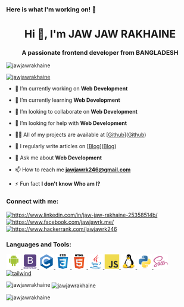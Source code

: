 ### Here is what I'm working on! 👋

<h1 align="center">Hi 👋, I'm JAW JAW RAKHAINE</h1>
<h3 align="center">A passionate frontend developer from BANGLADESH</h3>

<p align="left"> <img src="https://komarev.com/ghpvc/?username=jawjawrakhaine&label=Profile%20views&color=0e75b6&style=flat" alt="jawjawrakhaine" /> </p>

<p align="left"> <a href="https://github.com/ryo-ma/github-profile-trophy"><img src="https://github-profile-trophy.vercel.app/?username=jawjawrakhaine" alt="jawjawrakhaine" /></a> </p>

- 🔭 I’m currently working on **Web Development**

- 🌱 I’m currently learning **Web Development**

- 👯 I’m looking to collaborate on **Web Development**

- 🤝 I’m looking for help with **Web Development**

- 👨‍💻 All of my projects are available at [[Github](https://github.com/jawjawrakhaine)]([Github](https://github.com/jawjawrakhaine))

- 📝 I regularly write articles on [[Blog](https://l.facebook.com/l.php?u=https%3A%2F%2Fjawjawrakhaine.blogspot.com%2F%3Ffbclid%3DIwAR1Kpp74upSPEiKmRhcbNhi1fZ3zgOizmAlMOA219kPX2QoDF3nYY__OPpM&h=AT2grPnOMSeSd0Uks8ILGTNTb3mdqtY0RB0Kvai6jhvGUJo-cQg2icWLjyo-vPbmpXVbdZKTWJw6IwhdipwXZhJMO6631PTmoId69CQhZ7TQYeCiha13JYUDjHtpsg)]([Blog](https://l.facebook.com/l.php?u=https%3A%2F%2Fjawjawrakhaine.blogspot.com%2F%3Ffbclid%3DIwAR1Kpp74upSPEiKmRhcbNhi1fZ3zgOizmAlMOA219kPX2QoDF3nYY__OPpM&h=AT2grPnOMSeSd0Uks8ILGTNTb3mdqtY0RB0Kvai6jhvGUJo-cQg2icWLjyo-vPbmpXVbdZKTWJw6IwhdipwXZhJMO6631PTmoId69CQhZ7TQYeCiha13JYUDjHtpsg))

- 💬 Ask me about **Web Development**

- 📫 How to reach me **jawjawrk246@gmail.com**

- ⚡ Fun fact **I don't know Who am I?**

<h3 align="left">Connect with me:</h3>
<p align="left">
<a href="https://linkedin.com/in/https://www.linkedin.com/in/jaw-jaw-rakhaine-25358514b/" target="blank"><img align="center" src="https://raw.githubusercontent.com/rahuldkjain/github-profile-readme-generator/master/src/images/icons/Social/linked-in-alt.svg" alt="https://www.linkedin.com/in/jaw-jaw-rakhaine-25358514b/" height="30" width="40" /></a>
<a href="https://fb.com/https://www.facebook.com/jawjawrk.me/" target="blank"><img align="center" src="https://raw.githubusercontent.com/rahuldkjain/github-profile-readme-generator/master/src/images/icons/Social/facebook.svg" alt="https://www.facebook.com/jawjawrk.me/" height="30" width="40" /></a>
<a href="https://www.hackerrank.com/https://www.hackerrank.com/jawjawrk246" target="blank"><img align="center" src="https://raw.githubusercontent.com/rahuldkjain/github-profile-readme-generator/master/src/images/icons/Social/hackerrank.svg" alt="https://www.hackerrank.com/jawjawrk246" height="30" width="40" /></a>
</p>

<h3 align="left">Languages and Tools:</h3>
<p align="left"> <a href="https://developer.android.com" target="_blank"> <img src="https://raw.githubusercontent.com/devicons/devicon/master/icons/android/android-original-wordmark.svg" alt="android" width="40" height="40"/> </a> <a href="https://getbootstrap.com" target="_blank"> <img src="https://raw.githubusercontent.com/devicons/devicon/master/icons/bootstrap/bootstrap-plain-wordmark.svg" alt="bootstrap" width="40" height="40"/> </a> <a href="https://www.cprogramming.com/" target="_blank"> <img src="https://raw.githubusercontent.com/devicons/devicon/master/icons/c/c-original.svg" alt="c" width="40" height="40"/> </a> <a href="https://www.w3schools.com/css/" target="_blank"> <img src="https://raw.githubusercontent.com/devicons/devicon/master/icons/css3/css3-original-wordmark.svg" alt="css3" width="40" height="40"/> </a> <a href="https://www.w3.org/html/" target="_blank"> <img src="https://raw.githubusercontent.com/devicons/devicon/master/icons/html5/html5-original-wordmark.svg" alt="html5" width="40" height="40"/> </a> <a href="https://www.java.com" target="_blank"> <img src="https://raw.githubusercontent.com/devicons/devicon/master/icons/java/java-original.svg" alt="java" width="40" height="40"/> </a> <a href="https://developer.mozilla.org/en-US/docs/Web/JavaScript" target="_blank"> <img src="https://raw.githubusercontent.com/devicons/devicon/master/icons/javascript/javascript-original.svg" alt="javascript" width="40" height="40"/> </a> <a href="https://www.linux.org/" target="_blank"> <img src="https://raw.githubusercontent.com/devicons/devicon/master/icons/linux/linux-original.svg" alt="linux" width="40" height="40"/> </a> <a href="https://www.python.org" target="_blank"> <img src="https://raw.githubusercontent.com/devicons/devicon/master/icons/python/python-original.svg" alt="python" width="40" height="40"/> </a> <a href="https://sass-lang.com" target="_blank"> <img src="https://raw.githubusercontent.com/devicons/devicon/master/icons/sass/sass-original.svg" alt="sass" width="40" height="40"/> </a> <a href="https://tailwindcss.com/" target="_blank"> <img src="https://www.vectorlogo.zone/logos/tailwindcss/tailwindcss-icon.svg" alt="tailwind" width="40" height="40"/> </a> </p>

<p><img align="left" src="https://github-readme-stats.vercel.app/api/top-langs?username=jawjawrakhaine&show_icons=true&locale=en&layout=compact" alt="jawjawrakhaine" /></p>

<p>&nbsp;<img align="center" src="https://github-readme-stats.vercel.app/api?username=jawjawrakhaine&show_icons=true&locale=en" alt="jawjawrakhaine" /></p>

<p><img align="center" src="https://github-readme-streak-stats.herokuapp.com/?user=jawjawrakhaine&" alt="jawjawrakhaine" /></p>

